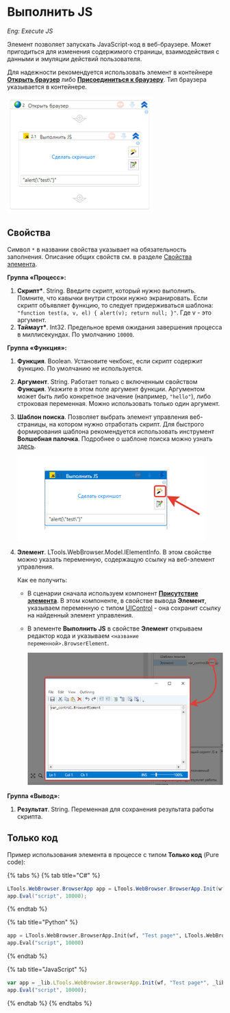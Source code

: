 # Выполнить JS
*Eng: Execute JS*

Элемент позволяет запускать JavaScript-код в веб-браузере. Может пригодиться для изменения содержимого страницы, взаимодействия с данными и эмуляции действий пользователя.

Для надежности рекомендуется использовать элемент в контейнере [**Открыть браузер**](https://docs.primo-rpa.ru/primo-rpa/g_elements/el_basic/els_browser/el_browser_open) либо [**Присоединиться к браузеру**](https://docs.primo-rpa.ru/primo-rpa/g_elements/el_basic/els_browser/el_browser_attach). Тип браузера указывается в контейнере.

![](<../../../.gitbook/assets/execute-js-in-container.png>)

## Свойства
Символ `*` в названии свойства указывает на обязательность заполнения. Описание общих свойств см. в разделе [Свойства элемента](https://docs.primo-rpa.ru/primo-rpa/primo-studio/process/elements#svoistva-elementa).

**Группа «Процесс»:**

1. **Скрипт\***. String. Введите скрипт, который нужно выполнить. Помните, что кавычки внутри строки нужно экранировать. Если скрипт объявляет функцию, то следует придерживаться шаблона: `"function test(a, v, el) { alert(v); return null; }"`. Где v - это аргумент.
2. **Таймаут\***. Int32. Предельное время ожидания завершения процесса в миллисекундах. По умолчанию `10000`.

**Группа «Функция»:**

1. **Функция**. Boolean. Установите чекбокс, если скрипт содержит функцию. По умолчанию не используется.
2. **Аргумент**. String. Работает только с включенным свойством **Функция**. Укажите в этом поле аргумент функции. Аргументом может быть либо конкретное значение (например, `"hello"`), либо строковая переменная. Можно использовать только один аргумент.
3. **Шаблон поиска**. Позволяет выбрать элемент управления веб-страницы, на котором нужно отработать скрипт. Для быстрого формирования шаблона рекомендуется использовать инструмент **Волшебная палочка**. Подробнее о шаблоне поиска можно узнать [здесь](https://docs.primo-rpa.ru/primo-rpa/primo-studio/process/searchpatterns). 

    ![](<../../../.gitbook/assets/execute-js-selector.png>) 

4. **Элемент**. LTools.WebBrowser.Model.IElementInfo. В этом свойстве можно указать переменную, содержащую ссылку на веб-элемент управления.
  
   Как ее получить:
   * В сценарии сначала используем компонент [**Присутствие элемента**](https://docs.primo-rpa.ru/primo-rpa/g_elements/el_basic/els_uiinteraction/el_exists). В этом компоненте, в свойстве вывода **Элемент**, указываем переменную с типом [UIControl](https://docs.primo-rpa.ru/primo-rpa/g_elements/el_basic/els_uiinteraction/datatypes/uicontrol) - она сохранит ссылку на найденный элемент управления.
   * В элементе **Выполнить JS** в свойстве **Элемент** открываем редактор кода и указываем `<название переменной>.BrowserElement`.
  
     ![](<../../../.gitbook/assets/execute-js-browser-element.png>)                                                                  

**Группа «Вывод»:**
1. **Результат**. String. Переменная для сохранения результата работы скрипта.     

## Только код
Пример использования элемента в процессе с типом **Только код** (Pure code):

{% tabs %}
{% tab title="C#" %}
```csharp
LTools.WebBrowser.BrowserApp app = LTools.WebBrowser.BrowserApp.Init(wf, "Test page*", LTools.WebBrowser.Model.BrowserTypes_Short.IE);
app.Eval("script", 10000);
```
{% endtab %}

{% tab title="Python" %}
```python
app = LTools.WebBrowser.BrowserApp.Init(wf, "Test page*", LTools.WebBrowser.Model.BrowserTypes_Short.IE)
app.Eval("script", 10000)
```
{% endtab %}

{% tab title="JavaScript" %}
```javascript
var app = _lib.LTools.WebBrowser.BrowserApp.Init(wf, "Test page*", _lib.LTools.WebBrowser.Model.BrowserTypes_Short.IE);
app.Eval("script", 10000);
```
{% endtab %}
{% endtabs %} 
